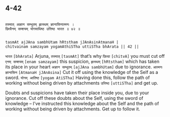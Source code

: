 ## 4-42


```shloka-sa

तस्मात् अज्ञान सम्भूतम् हृत्स्थम् ज्ञानासिनात्मनः ।
छित्वैनम् सम्शयम् योगमाथिष्ठ उत्तिष्ठ भारत ॥ ४२ ॥

```
```shloka-sa-hk

tasmAt ajJAna sambhUtam hRtstham jJAnAsinAtmanaH |
chitvainam samzayam yogamAthiSTha uttiSTha bhArata || 42 ||

```
`भारत` `[bhArata]` Arjuna, `तस्मात्` `[tasmAt]` that’s why `छित्वा` `[chitvA]` you must cut off `एनम् सम्शयम्` `[enam samzayam]` this suspicion, `हृत्स्थम्` `[hRtstham]` which has taken its place in your heart `अज्ञान सम्भूतम्` `[ajJAna sambhUtam]` due to ignorance. `आत्मनः ज्ञानासिन` `[AtmanaH jJAnAsina]` Cut it off using the knowledge of the Self as a sword. `योगम् आतिष्ठ` `[yogam AtiSTha]` Having done this, follow the path of working without being driven by attachments `उत्तिष्ठ` `[uttiSTha]` and get up.



Doubts and suspicions have taken their place inside you, due to your ignorance. Cut off these doubts about the Self, using the sword of knowledge – I’ve instructed this knowledge about the Self and the path of working without being driven by attachments. Get up to follow it.




